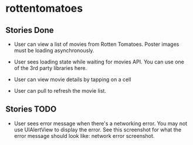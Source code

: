 rottentomatoes
==============

Stories Done
------------

* User can view a list of movies from Rotten Tomatoes.  Poster images must be loading asynchronously.

* User sees loading state while waiting for movies API.  You can use one of the 3rd party libraries here.

* User can view movie details by tapping on a cell

* User can pull to refresh the movie list.

Stories TODO
------------

* User sees error message when there's a networking error.  You may not use UIAlertView to display the error.  See this screenshot for what the error message should look like: network error screenshot.

